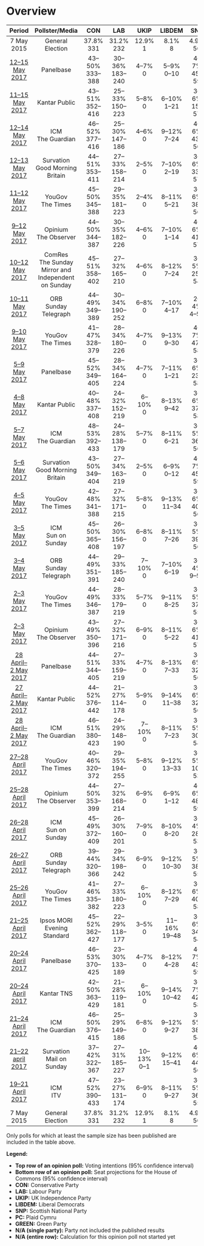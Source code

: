 # Overview

| Period     | Pollster/Media   | CON | LAB | UKIP | LIBDEM | SNP | PC | GREEN |
|:----------:|:----------------:|:--:|:--:|:--:|:--:|:--:|:--:|:--:|
| 7 May 2015 | General Election | 37.8% <br> 331 | 31.2% <br> 232 | 12.9% <br> 1 | 8.1% <br> 8 | 4.9% <br> 56 | 0.6% <br> 3 | 3.8% <br> 1 |
| [12–15 May 2017](2017-05-15-Panelbase.html) | Panelbase | 43–50% <br> 333–388 | 30–36% <br> 183–240 | 4–7% <br> 0 | 5–9% <br> 0–10 | 4–7% <br> 45–59 | 0–1% <br> 0–6 | 2–4% <br> 0–1 |
| [11–15 May 2017](2017-05-15-Kantar.html) | Kantar Public | 43–51% <br> 352–416 | 25–33% <br> 150–223 | 5–8% <br> 0 | 6–10% <br> 1–21 | 3–6% <br> 15–57 | 0–2% <br> 3–12 | 3–6% <br> 1–2 |
| [12–14 May 2017](2017-05-14-ICM.html) | ICM<br>The Guardian | 46–52% <br> 377–416 | 25–30% <br> 147–186 | 4–6% <br> 0 | 9–12% <br> 7–24 | 4–6% <br> 43–56 | 0–1% <br> 0–4 | 2–4% <br> 0–1 |
| [12–13 May 2017](2017-05-13-Survation.html) | Survation<br>Good Morning Britain | 44–51% <br> 353–411 | 27–33% <br> 158–214 | 2–5% <br> 0 | 7–10% <br> 2–19 | 3–6% <br> 33–57 | 0–2% <br> 3–11 | 2–4% <br> 0–1 |
| [11–12 May 2017](2017-05-12-YouGov.html) | YouGov<br>The Times | 45–50% <br> 345–388 | 29–35% <br> 181–223 | 2–4% <br> 0 | 8–11% <br> 5–21 | 3–6% <br> 38–56 | 0–1% <br> 0–7 | 1–3% <br> 0–1 |
| [9–12 May 2017](2017-05-12-Opinium.html) | Opinium<br>The Observer | 44–50% <br> 344–387 | 30–35% <br> 182–226 | 4–6% <br> 0 | 7–10% <br> 1–14 | 4–6% <br> 41–57 | 0–1% <br> 0–7 | 2–3% <br> 0–1 |
| [10–12 May 2017](2017-05-12-ComRes.html) | ComRes<br>The Sunday Mirror and Independent on Sunday | 45–51% <br> 358–402 | 27–32% <br> 165–210 | 4–6% <br> 0 | 8–12% <br> 7–24 | 3–5% <br> 25–54 | 0–1% <br> 0–7 | 2–4% <br> 0–1 |
| [10–11 May 2017](2017-05-11-ORB.html) | ORB<br>Sunday Telegraph | 44–49% <br> 349–389 | 30–34% <br> 190–252 | 6–8% <br> 0 | 7–10% <br> 4–17 | 2–4% <br> 4–53 | 0–1% <br> 0–5 | 2–3% <br> 0–1 |
| [9–10 May 2017](2017-05-10-YouGov.html) | YouGov<br>The Times | 41–47% <br> 328–379 | 28–34% <br> 180–226 | 4–7% <br> 0 | 9–13% <br> 9–30 | 4–7% <br> 47–58 | 0–1% <br> 0–7 | 1–3% <br> 0–1 |
| [5–9 May 2017](2017-05-09-Panelbase.html) | Panelbase | 45–52% <br> 349–405 | 28–34% <br> 164–224 | 4–7% <br> 0 | 7–11% <br> 1–21 | 3–6% <br> 23–58 | 0–2% <br> 0–11 | 1–3% <br> 0–1 |
| [4–8 May 2017](2017-05-08-Kantar.html) | Kantar Public | 40–48% <br> 337–408 | 24–32% <br> 152–219 | 6–10% <br> 0 | 8–13% <br> 9–42 | 3–6% <br> 37–58 | 0–1% <br> 0–7 | 3–7% <br> 1–2 |
| [5–7 May 2017](2017-05-07-ICM.html) | ICM<br>The Guardian | 48–53% <br> 392–433 | 24–28% <br> 138–179 | 5–7% <br> 0 | 8–11% <br> 6–21 | 3–5% <br> 36–56 | 0–0% <br> 0–3 | 2–4% <br> 0–1 |
| [5–6 May 2017](2017-05-06-Survation.html) | Survation<br>Good Morning Britain | 43–50% <br> 349–404 | 27–34% <br> 163–219 | 2–5% <br> 0 | 6–9% <br> 0–12 | 4–7% <br> 45–59 | 1–2% <br> 3–11 | 2–4% <br> 0–1 |
| [4–5 May 2017](2017-05-05-YouGov.html) | YouGov<br>The Times | 42–48% <br> 341–388 | 27–32% <br> 171–215 | 5–8% <br> 0 | 9–13% <br> 11–34 | 3–6% <br> 40–56 | 0–1% <br> 0–7 | 1–3% <br> 0–1 |
| [3–5 May 2017](2017-05-05-ICM.html) | ICM<br>Sun on Sunday | 45–50% <br> 365–408 | 26–30% <br> 156–197 | 6–8% <br> 0 | 8–11% <br> 7–26 | 3–5% <br> 39–56 | 0–1% <br> 0–4 | 2–4% <br> 0–1 |
| [3–4 May 2017](2017-05-04-ORB.html) | ORB<br>Sunday Telegraph | 44–49% <br> 351–391 | 29–33% <br> 185–240 | 7–10% <br> 0 | 7–10% <br> 6–19 | 3–4% <br> 9–53 | 0–1% <br> 0–4 | N/A <br> N/A |
| [2–3 May 2017](2017-05-03-YouGov.html) | YouGov<br>The Times | 44–49% <br> 346–387 | 28–33% <br> 179–219 | 5–7% <br> 0 | 9–11% <br> 8–25 | 3–5% <br> 37–55 | 0–1% <br> 0–5 | 1–3% <br> 0–1 |
| [2–3 May 2017](2017-05-03-Opinium.html) | Opinium<br>The Observer | 43–49% <br> 350–396 | 27–32% <br> 171–216 | 6–9% <br> 0 | 8–11% <br> 5–22 | 3–6% <br> 41–57 | 0–1% <br> 0–4 | 2–3% <br> 0–1 |
| [28 April–2 May 2017](2017-05-02-Panelbase.html) | Panelbase | 44–51% <br> 344–405 | 27–33% <br> 159–219 | 4–7% <br> 0 | 8–13% <br> 7–33 | 3–6% <br> 32–56 | 0–1% <br> 0–7 | 1–4% <br> 0–1 |
| [27 April–2 May 2017](2017-05-02-Kantar.html) | Kantar Public | 44–52% <br> 376–442 | 21–27% <br> 114–178 | 5–9% <br> 0 | 9–14% <br> 11–38 | 3–6% <br> 32–56 | 0–2% <br> 3–14 | 3–6% <br> 1–2 |
| [28 April–2 May 2017](2017-05-02-ICM.html) | ICM<br>The Guardian | 46–51% <br> 380–423 | 24–29% <br> 148–190 | 7–10% <br> 0 | 8–11% <br> 7–23 | 3–5% <br> 30–54 | 0–1% <br> 0–4 | 2–4% <br> 0–2 |
| [27–28 April 2017](2017-04-28-YouGov.html) | YouGov<br>The Times | 40–46% <br> 320–372 | 29–35% <br> 194–255 | 5–8% <br> 0 | 9–12% <br> 13–33 | 3–5% <br> 10–53 | 0–1% <br> 0–5 | 1–3% <br> 0–1 |
| [25–28 April 2017](2017-04-28-Opinium.html) | Opinium<br>The Observer | 44–50% <br> 353–399 | 27–32% <br> 168–214 | 6–9% <br> 0 | 6–9% <br> 1–12 | 4–6% <br> 48–59 | 0–1% <br> 0–7 | 2–4% <br> 0–1 |
| [26–28 April 2017](2017-04-28-ICM.html) | ICM<br>Sun on Sunday | 45–49% <br> 372–409 | 26–30% <br> 160–201 | 7–9% <br> 0 | 8–10% <br> 8–20 | 3–4% <br> 28–53 | 0–1% <br> 0–4 | 3–5% <br> 1–2 |
| [26–27 April 2017](2017-04-27-ORB.html) | ORB<br>Sunday Telegraph | 39–44% <br> 320–366 | 29–34% <br> 198–242 | 6–9% <br> 0 | 9–12% <br> 10–30 | 3–5% <br> 38–55 | 0–1% <br> 0–4 | N/A <br> N/A |
| [25–26 April 2017](2017-04-26-YouGov.html) | YouGov<br>The Times | 41–46% <br> 335–382 | 27–33% <br> 180–223 | 6–10% <br> 0 | 8–12% <br> 7–29 | 3–6% <br> 40–58 | 0–1% <br> 0–7 | 2–4% <br> 0–1 |
| [21–25 April 2017](2017-04-25-Ipsos-MORI.html) | Ipsos MORI<br>Evening Standard | 45–52% <br> 362–427 | 22–29% <br> 118–177 | 3–5% <br> 0 | 11–16% <br> 19–48 | 3–6% <br> 34–54 | 1–3% <br> 6–25 | 1–2% <br> 0 |
| [20–24 April 2017](2017-04-24-Panelbase.html) | Panelbase | 46–53% <br> 370–425 | 23–30% <br> 133–189 | 4–7% <br> 0 | 8–12% <br> 4–28 | 4–7% <br> 43–59 | 0–2% <br> 1–12 | 2–4% <br> 0–2 |
| [20–24 April 2017](2017-04-24-Kantar-TNS.html) | Kantar TNS | 42–50% <br> 363–429 | 21–28% <br> 119–181 | 6–10% <br> 0 | 9–14% <br> 10–42 | 3–7% <br> 42–58 | 1–2% <br> 3–15 | 3–6% <br> 1–2 |
| [21–24 April 2017](2017-04-24-ICM.html) | ICM<br>The Guardian | 46–50% <br> 376–415 | 25–29% <br> 149–186 | 6–8% <br> 0 | 9–12% <br> 9–27 | 3–5% <br> 38–54 | 0–1% <br> 0–7 | 2–4% <br> 0–1 |
| [21–22 april 2017](2017-04-22-Survation.html) | Survation<br>Mail on Sunday | 37–42% <br> 322–367 | 27–31% <br> 185–227 | 10–13% <br> 0–1 | 9–12% <br> 15–41 | 4–6% <br> 44–56 | 0–1% <br> 0–7 | 2–3% <br> 0–1 |
| [19–21 April 2017](2017-04-21-ICM.html) | ICM<br>ITV | 47–52% <br> 390–433 | 23–27% <br> 131–174 | 6–9% <br> 0 | 8–11% <br> 9–27 | 3–5% <br> 36–55 | 0–1% <br> 0–7 | 3–4% <br> 0–2 |
| 7 May 2015 | General Election | 37.8% <br> 331 | 31.2% <br> 232 | 12.9% <br> 1 | 8.1% <br> 8 | 4.9% <br> 56 | 0.6% <br> 3 | 3.8% <br> 1 |

Only polls for which at least the sample size has been published are included in the table above.

**Legend:**
+ **Top row of an opinion poll:** Voting intentions (95% confidence interval)
+ **Bottom row of an opinion poll:** Seat projections for the House of Commons (95% confidence interval)
+ **CON:** Conservative Party
+ **LAB:** Labour Party
+ **UKIP:** UK Independence Party
+ **LIBDEM:** Liberal Democrats
+ **SNP:** Scottish National Party
+ **PC:** Plaid Cymru
+ **GREEN:** Green Party
+ **N/A (single party):** Party not included the published results
+ **N/A (entire row):** Calculation for this opinion poll not started yet

